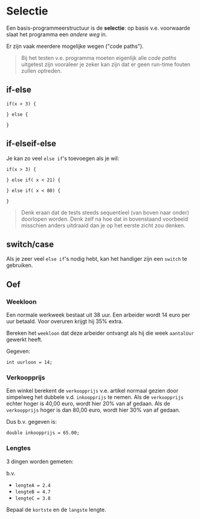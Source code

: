 # Selectie

Een basis-programmeerstructuur is de **selectie**:
op basis v.e. voorwaarde slaat het programma een *andere weg* in.

Er zijn vaak meerdere mogelijke wegen ("code paths").

> Bij het testen v.e. programma moeten eigenlijk alle *code paths* uitgetest
zijn vooraleer je zeker kan zijn dat er geen run-time fouten zullen optreden.



## if-else

```
if(x > 3) {

} else {

}
```



## if-elseif-else

Je kan zo veel `else if`'s toevoegen als je wil:

```
if(x > 3) {

} else if( x < 21) {

} else if( x < 80) {

}
```

> Denk eraan dat de tests steeds sequentieel (van boven naar onder) doorlopen
> worden. Denk zelf na hoe dat in bovenstaand voorbeeld misschien anders
> uitdraaid dan je op het eerste zicht zou denken.


## switch/case

Als je zeer veel `else if`'s nodig hebt, kan het handiger zijn een
`switch` te gebruiken.


## Oef

### Weekloon

Een normale werkweek bestaat uit 38 uur.
Een arbeider wordt 14 euro per uur betaald.
Voor overuren krijgt hij 35% extra.

Bereken het `weekloon` dat deze arbeider ontvangt 
als hij die week `aantalUur` gewerkt heeft.

Gegeven:

```
int uurloon = 14;
```
  
### Verkoopprijs

Een winkel berekent de `verkoopprijs` v.e. artikel normaal gezien door
simpelweg het dubbele v.d. `inkoopprijs` te nemen.
Als de `verkoopprijs` echter hoger is 40,00 euro, wordt hier 20% van af gedaan.
Als de `verkoopprijs` hoger is dan 80,00 euro, wordt hier 30% van af gedaan.

Dus b.v. gegeven is:

```
double inkoopprijs = 65.00;
```

### Lengtes

3 dingen worden gemeten:

b.v.

- `lengteA = 2.4`
- `lengteB = 4.7`
- `lengteC = 3.8`

Bepaal de `kortste` en de `langste` lengte.


